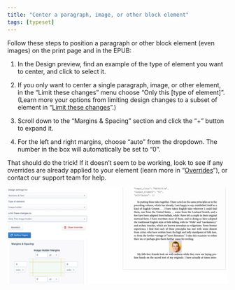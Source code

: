 ```yaml
---
title: "Center a paragraph, image, or other block element"
tags: [typeset]
---
```

 
<html><body><section data-type="chapter" class="hsecchapter" data-hederis-type="hsecchapter" id="center-a-block" data-pi-attrs="id: center-a-block; data-tags: typeset;" role="doc-chapter" data-tags="typeset" data-author-name=" " data-book-title=" " title="Center a paragraph, image, or other block element"><p class="hblkp" data-hederis-type="hblkp" id="pHTtzNVl6">Follow these steps to position a paragraph or other block element (even images) on the print page and in the EPUB:</p><ol class="hwprnumlist" data-hederis-type="hwprnumlist" id="pMpjTgrj9"><li class="hblkoli" data-hederis-type="hblkoli" id="liezLsXJJx"><p class="hblkoli" data-hederis-type="hblklip" id="p51DXY3GO">In the Design preview, find an example of the type of element you want to center, and click to select it.</p></li><li class="hblkoli" data-hederis-type="hblkoli" id="liyAKNrFa8"><p class="hblkoli" data-hederis-type="hblklip" id="pCl4Kgdf4">If you only want to center a single paragraph, image, or other element, in the &#8220;Limit these changes&#8221; menu choose &#8220;Only this [type of element]&#8221;. (Learn more your options from limiting design changes to a subset of element in &#8220;<a href="{% link _docs/selectors.md %}" class="hspana" data-hederis-type="hspana" id="paKglkiBi">Limit these changes</a>&#8221;.)</p></li><li class="hblkoli" data-hederis-type="hblkoli" id="liox98VLVe"><p class="hblkoli" data-hederis-type="hblklip" id="pHKvNvQRq">Scroll down to the &#8220;Margins &amp; Spacing&#8221; section and click the &#8220;+&#8221; button to expand it.</p></li><li class="hblkoli" data-hederis-type="hblkoli" id="liTSDH7RaK"><p class="hblkoli" data-hederis-type="hblklip" id="p8ab48RA2">For the left and right margins, choose &#8220;auto&#8221; from the dropdown. The number in the box will automatically be set to &#8220;0&#8221;.</p></li></ol><p class="hblkp" data-hederis-type="hblkp" id="pNqR2Dit6">That should do the trick! If it doesn&#8217;t seem to be working, look to see if any overrides are already applied to your element (learn more in &#8220;<a href="{% link _docs/design-settings-and-inheritance.md %}" class="hspana" data-hederis-type="hspana" id="p1CYBAcsx">Overrides</a>&#8221;), or contact our support team for help.</p><img data-hederis-type="hblkimg" class="hblkimg" id="pnXBByfIr" src="/images/centerblock1.png" data-img-src="/images/centerblock1.png"/></section></body></html>
